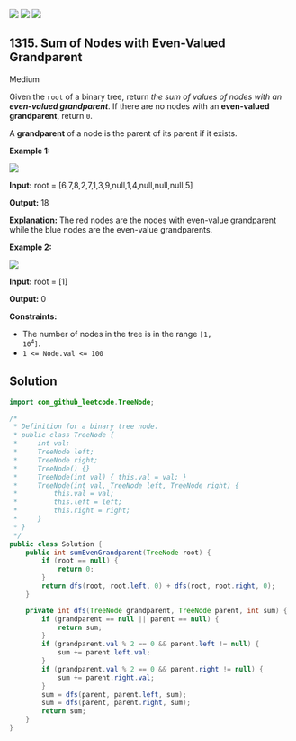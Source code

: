 [![](https://img.shields.io/github/stars/javadev/LeetCode-in-Java?label=Stars&style=flat-square)](https://github.com/javadev/LeetCode-in-Java)
[![](https://img.shields.io/github/forks/javadev/LeetCode-in-Java?label=Fork%20me%20on%20GitHub%20&style=flat-square)](https://github.com/javadev/LeetCode-in-Java/fork)
[![](https://img.shields.io/badge/-LeetCode%20in%20Kotlin-blue?style=flat-square)](https://github.com/javadev/LeetCode-in-Kotlin)

## 1315\. Sum of Nodes with Even-Valued Grandparent

Medium

Given the `root` of a binary tree, return _the sum of values of nodes with an **even-valued grandparent**_. If there are no nodes with an **even-valued grandparent**, return `0`.

A **grandparent** of a node is the parent of its parent if it exists.

**Example 1:**

![](https://assets.leetcode.com/uploads/2021/08/10/even1-tree.jpg)

**Input:** root = [6,7,8,2,7,1,3,9,null,1,4,null,null,null,5]

**Output:** 18

**Explanation:** The red nodes are the nodes with even-value grandparent while the blue nodes are the even-value grandparents.

**Example 2:**

![](https://assets.leetcode.com/uploads/2021/08/10/even2-tree.jpg)

**Input:** root = [1]

**Output:** 0

**Constraints:**

*   The number of nodes in the tree is in the range <code>[1, 10<sup>4</sup>]</code>.
*   `1 <= Node.val <= 100`

## Solution

```java
import com_github_leetcode.TreeNode;

/*
 * Definition for a binary tree node.
 * public class TreeNode {
 *     int val;
 *     TreeNode left;
 *     TreeNode right;
 *     TreeNode() {}
 *     TreeNode(int val) { this.val = val; }
 *     TreeNode(int val, TreeNode left, TreeNode right) {
 *         this.val = val;
 *         this.left = left;
 *         this.right = right;
 *     }
 * }
 */
public class Solution {
    public int sumEvenGrandparent(TreeNode root) {
        if (root == null) {
            return 0;
        }
        return dfs(root, root.left, 0) + dfs(root, root.right, 0);
    }

    private int dfs(TreeNode grandparent, TreeNode parent, int sum) {
        if (grandparent == null || parent == null) {
            return sum;
        }
        if (grandparent.val % 2 == 0 && parent.left != null) {
            sum += parent.left.val;
        }
        if (grandparent.val % 2 == 0 && parent.right != null) {
            sum += parent.right.val;
        }
        sum = dfs(parent, parent.left, sum);
        sum = dfs(parent, parent.right, sum);
        return sum;
    }
}
```
